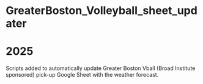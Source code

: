 # GreaterBoston_Volleyball_sheet_updater

# 2025
Scripts added to automatically update Greater Boston Vball (Broad Institute sponsored) pick-up Google Sheet with the weather forecast.